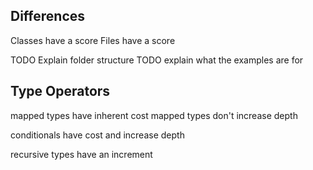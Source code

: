 Differences
-----------

Classes have a score
Files have a score

TODO Explain folder structure
TODO explain what the examples are for

Type Operators
--------------

mapped types have inherent cost
mapped types don't increase depth

conditionals have cost and increase depth

recursive types have an increment